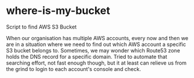 # where-is-my-bucket
Script to find AWS S3 Bucket

When our organisation has multiple AWS accounts, every now and then we are in a situation where we need to find out which AWS account a specific S3 bucket belongs to. Sometimes, we may wonder which Route53 zone holds the DNS record for a specific domain. Tried to automate that searching effort, not fast enough though, but it at least can relieve us from the grind to login to each account's console and check. 
